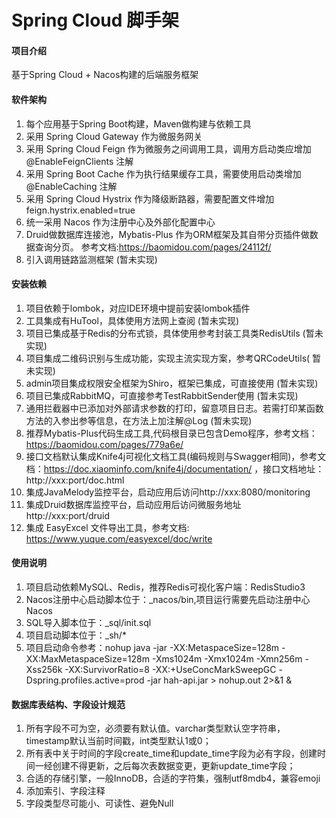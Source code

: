 # Spring Cloud 脚手架

#### 项目介绍
基于Spring Cloud + Nacos构建的后端服务框架

#### 软件架构
1. 每个应用基于Spring Boot构建，Maven做构建与依赖工具
2. 采用 Spring Cloud Gateway 作为微服务网关
3. 采用 Spring Cloud Feign 作为微服务之间调用工具，调用方启动类应增加 @EnableFeignClients 注解
4. 采用 Spring Boot Cache 作为执行结果缓存工具，需要使用启动类增加 @EnableCaching 注解
5. 采用 Spring Cloud Hystrix 作为降级断路器，需要配置文件增加 feign.hystrix.enabled=true
6. 统一采用 Nacos 作为注册中心及外部化配置中心
7. Druid做数据库连接池，Mybatis-Plus 作为ORM框架及其自带分页插件做数据查询分页。 参考文档:https://baomidou.com/pages/24112f/
8. 引入调用链路监测框架 (暂未实现)

#### 安装依赖
1. 项目依赖于lombok，对应IDE环境中提前安装lombok插件
2. 工具集成有HuTool，具体使用方法网上查阅 (暂未实现)
3. 项目已集成基于Redis的分布式锁，具体使用参考封装工具类RedisUtils (暂未实现)
4. 项目集成二维码识别与生成功能，实现主流实现方案，参考QRCodeUtils( 暂未实现)
5. admin项目集成权限安全框架为Shiro，框架已集成，可直接使用 (暂未实现)
6. 项目已集成RabbitMQ，可直接参考TestRabbitSender使用 (暂未实现)
7. 通用拦截器中已添加对外部请求参数的打印，留意项目日志。若需打印某函数方法的入参出参等信息，在方法上加注解@Log (暂未实现)
8. 推荐Mybatis-Plus代码生成工具,代码根目录已包含Demo程序，参考文档：https://baomidou.com/pages/779a6e/
9. 接口文档默认集成Knife4j可视化文档工具(编码规则与Swagger相同)，参考文档：https://doc.xiaominfo.com/knife4j/documentation/ ，接口文档地址： http://xxx:port/doc.html
10. 集成JavaMelody监控平台，启动应用后访问http://xxx:8080/monitoring 
11. 集成Druid数据库监控平台，启动应用后访问微服务地址 http://xxx:port/druid 
12. 集成 EasyExcel 文件导出工具，参考文档: https://www.yuque.com/easyexcel/doc/write

#### 使用说明
1. 项目启动依赖MySQL、Redis，推荐Redis可视化客户端：RedisStudio3
2. Nacos注册中心启动脚本位于：_nacos/bin,项目运行需要先启动注册中心Nacos
3. SQL导入脚本位于：_sql/init.sql
4. 项目启动脚本位于：_sh/*
5. 项目启动命令参考：nohup java -jar -XX:MetaspaceSize=128m -XX:MaxMetaspaceSize=128m -Xms1024m -Xmx1024m -Xmn256m -Xss256k -XX:SurvivorRatio=8 -XX:+UseConcMarkSweepGC -Dspring.profiles.active=prod -jar hah-api.jar > nohup.out 2>&1 &

#### 数据库表结构、字段设计规范
1. 所有字段不可为空，必须要有默认值。varchar类型默认空字符串，timestamp默认当前时间戳，int类型默认1或0；
2. 所有表中关于时间的字段create_time和update_time字段为必有字段，创建时间一经创建不得更新，之后每次表数据变更，更新update_time字段；
3. 合适的存储引擎，一般InnoDB，合适的字符集，强制utf8mdb4，兼容emoji
4. 添加索引、字段注释
5. 字段类型尽可能小、可读性、避免Null
